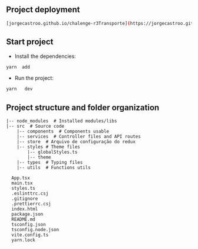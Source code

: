 ## Project deployment

```zsh
[jorgecastroo.github.io/chalenge-r3Transporte](https://jorgecastroo.github.io/challenge-r3Transporte/)

```

## Start project

- Install the dependencies:

```zsh
yarn  add

```

- Run the project:

```zsh
yarn   dev

```

## Project structure and folder organization

```
|-- node_modules  # Installed modules/libs
|-- src  # Source code
    |-- components  # Components usable
    |-- services  # Controller files and API routes
    |-- store  # Arquivo de configuração do redux
    |-- styles # Theme files
        |-- globalStyles.ts
        |-- theme
    |-- types  # Typing files
    |-- utils  # Functions utils

  App.tsx
  main.tsx
  styles.ts
  .eslinttrc.csj
  .gitignore
  .prettierrc.csj
  index.html
  package.json
  README.md
  tsconfig.json
  tsconfig.node.json
  vite.config.ts
  yarn.lock
```
